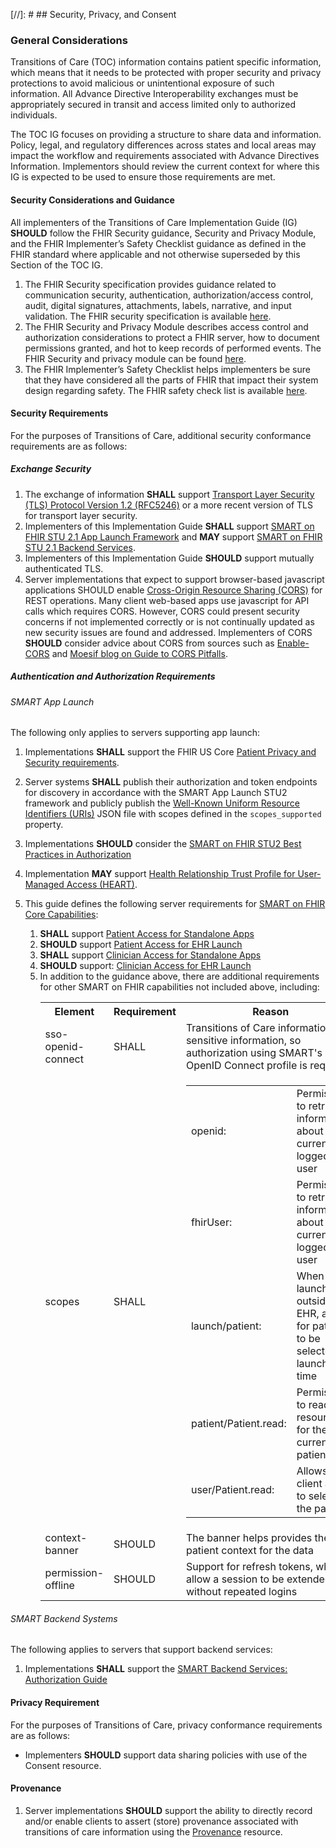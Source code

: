 [//]: #  ## Security, Privacy, and Consent 

### General Considerations

Transitions of Care (TOC) information contains patient specific information, which means that it needs to be protected with proper security and privacy protections to avoid malicious or unintentional exposure of such information. All Advance Directive Interoperability exchanges must be appropriately secured in transit and access limited only to authorized individuals.

The TOC IG focuses on providing a structure to share data and information. Policy, legal, and regulatory differences across states and local areas may impact the workflow and requirements associated with Advance Directives Information. Implementors should review the current context for where this IG is expected to be used to ensure those requirements are met.


#### Security Considerations and Guidance

All implementers of the Transitions of Care Implementation Guide (IG) **SHOULD** follow the FHIR Security guidance, Security and Privacy Module, and the FHIR Implementer’s Safety Checklist guidance as defined in the FHIR standard where applicable and not otherwise superseded by this Section of the TOC IG.

1.	The FHIR Security specification provides guidance related to communication security, authentication, authorization/access control, audit, digital signatures, attachments, labels, narrative, and input validation. The FHIR security specification is available [here](http://hl7.org/fhir/R4/security.html).
2.	The FHIR Security and Privacy Module describes access control and authorization considerations to protect a FHIR server, how to document permissions granted, and hot to keep records of performed events. The FHIR Security and privacy module can be found [here](http://hl7.org/fhir/R4/secpriv-module.html).
3.	The FHIR Implementer’s Safety Checklist helps implementers be sure that they have considered all the parts of FHIR that impact their system design regarding safety. The FHIR safety check list is available [here](http://hl7.org/fhir/R4/safety.html).

#### Security Requirements

For the purposes of Transitions of Care, additional security conformance requirements are as follows:

##### Exchange Security

1.	The exchange of information **SHALL** support [Transport Layer Security (TLS) Protocol Version 1.2 (RFC5246)](https://www.rfc-editor.org/rfc/rfc5246) or a more recent version of TLS for transport layer security.
2.	Implementers of this Implementation Guide **SHALL** support [SMART on FHIR STU 2.1 App Launch Framework](http://hl7.org/fhir/smart-app-launch/STU2.1/index.html) and **MAY** support [SMART on FHIR STU 2.1 Backend Services](https://www.hl7.org/fhir/smart-app-launch/STU2.1/backend-services.html).
3.	Implementers of this Implementation Guide **SHOULD** support mutually authenticated TLS.
4.	Server implementations that expect to support browser-based javascript applications SHOULD enable [Cross-Origin Resource Sharing (CORS)](https://www.w3.org/TR/cors/) for REST operations. Many client web-based apps use javascript for API calls which requires CORS. However, CORS could present security concerns if not implemented correctly or is not continually updated as new security issues are found and addressed. Implementers of CORS **SHOULD** consider advice about CORS from sources such as [Enable-CORS](http://enable-cors.org/) and [Moesif blog on Guide to CORS Pitfalls](https://www.moesif.com/blog/technical/cors/Authoritative-Guide-to-CORS-Cross-Origin-Resource-Sharing-for-REST-APIs/).

##### Authentication and Authorization Requirements

###### SMART App Launch

The following only applies to servers supporting app launch:

1.	Implementations **SHALL** support the FHIR US Core [Patient Privacy and Security requirements](https://hl7.org/fhir/us/core/STU6.1/security.html).
2.	Server systems **SHALL** publish their authorization and token endpoints for discovery in accordance with the SMART App Launch STU2 framework and publicly publish the [Well-Known Uniform Resource Identifiers (URIs)](http://hl7.org/fhir/smart-app-launch/STU2.1/conformance.html) JSON file with scopes defined in the `scopes_supported` property.
3.	Implementations **SHOULD** consider the [SMART on FHIR STU2 Best Practices in Authorization](https://hl7.org/fhir/smart-app-launch/STU2.1/best-practices.html)
4.  Implementation **MAY** support [Health Relationship Trust Profile for User-Managed Access (HEART)](https://openid.net/specs/openid-heart-uma2-1_0.html).
5.  This guide defines the following server requirements for [SMART on FHIR Core Capabilities](https://hl7.org/fhir/smart-app-launch/STU2.1/conformance.html#capability-sets):

    1.  **SHALL** support [Patient Access for Standalone Apps](http://hl7.org/fhir/smart-app-launch/STU2.1/conformance.html#patient-access-for-standalone-apps)
    2.  **SHOULD** support [Patient Access for EHR Launch](http://hl7.org/fhir/smart-app-launch/STU2.1/conformance.html#patient-access-for-ehr-launch-ie-from-portal)
    3.  **SHALL** support [Clinician Access for Standalone Apps](http://hl7.org/fhir/smart-app-launch/STU2.1/conformance.html#clinician-access-for-standalone)
    4.  **SHOULD** support: [Clinician Access for EHR Launch](http://hl7.org/fhir/smart-app-launch/STU2.1/conformance.html#clinician-access-for-ehr-launch)
    5.  In addition to the guidance above, there are additional requirements for other SMART on FHIR capabilities not included above, including:
        <br />
        <table>
            <tr>
                <th style="margin-left: 5px; margin-right: 5px;">Element</th>
                <th style="margin-left: 5px; margin-right: 5px;">Requirement</th>
                <th style="margin-left: 5px; margin-right: 5px;">Reason</th>
            </tr>
            <tr>
                <td>sso-openid-connect</td>
                <td>SHALL</td>
                <td>Transitions of Care information is sensitive information, so authorization using SMART's OpenID Connect profile is required</td>
            </tr>
            <tr>
                <td>scopes</td>
                <td>SHALL</td>
                <td>
                    <table>
                        <tr>
                            <td>openid:</td>
                            <td>Permission to retrieve information about the current logged-in user</td>
                        </tr>
                        <tr>
                            <td>fhirUser:</td>
                            <td>Permission to retrieve information about the current logged-in user</td>
                        </tr>
                        <tr>
                            <td>launch/patient:</td>
                            <td>When launching outside EHR, ask for patient to be selected at launch time</td>
                        </tr>
                        <tr>
                            <td>patient/Patient.read:</td>
                            <td>Permission to read any resource for the current patient</td>
                        </tr>
                        <tr>
                            <td>user/Patient.read:</td>
                            <td>Allows the client app to select the patient</td>
                        </tr>
                    </table>
                </td>
            </tr>
            <tr>
                <td>context-banner</td>
                <td>SHOULD</td>
                <td>The banner helps provides the patient context for the data</td>
            </tr>
            <tr>
                <td>permission-offline</td>
                <td>SHOULD</td>
                <td>Support for refresh tokens, which allow a session to be extended without repeated logins</td>
            </tr>
        </table>

###### SMART Backend Systems

The following applies to servers that support backend services:

1.  Implementations **SHALL** support the [SMART Backend Services: Authorization Guide](https://hl7.org/fhir/uv/bulkdata/STU1.0.1/authorization/index.html)

<!--  TODO
#### Individual-Authorized Exchange
1.	http://hl7.org/fhir/us/davinci-pdex/Member-AuthorizedOAuth2Exchange.html
-->

#### Privacy Requirement

For the purposes of Transitions of Care, privacy conformance requirements are as follows:
- Implementers **SHOULD** support data sharing policies with use of the Consent resource.

#### Provenance

1.	Server implementations **SHOULD** support the ability to directly record and/or enable clients to assert (store) provenance associated with transitions of care information using the [Provenance](http://hl7.org/fhir/R4/provenance.html) resource.

<!-- TODO Consider US Core requirements
https://www.hl7.org/fhir/us/core/security.html
-->